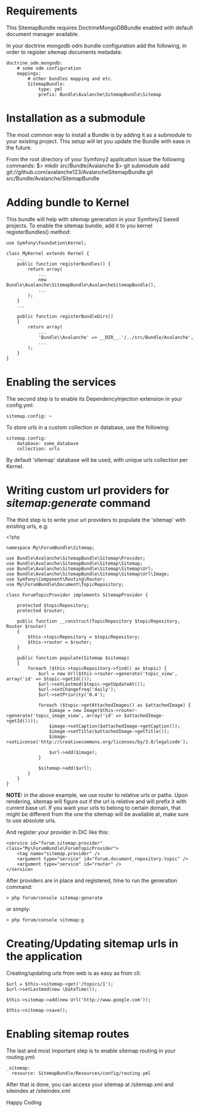 # Requirements

This SitemapBundle requires DoctrineMongoDBBundle enabled with default document
manager available.

In your doctrine mongodb odm bundle configuration add the following, in order to
register sitemap documents metadata:

    doctrine_odm.mongodb:
        # some odm configuration
        mappings:
            # other bundles mapping and etc.
            SitemapBundle:
                type: yml
                prefix: Bundle\Avalanche\SitemapBundle\Sitemap

# Installation as a submodule

The most common way to install a Bundle is by adding it as a submodule to your existing project. This setup will let you update the Bundle with ease in the future. 

From the root directory of your Symfony2 application issue the following commands:
    $> mkdir src/Bundle/Avalanche
    $> git submodule add git://github.com/avalanche123/AvalancheSitemapBundle.git src/Bundle/Avalanche/SitemapBundle

# Adding bundle to Kernel

This bundle will help with sitemap generation in your Symfony2 based projects.
To enable the sitemap bundle, add it to you kernel registerBundles() method:

    use Symfony\Foundation\Kernel;

    class MyKernel extends Kernel {
        ...
        public function registerBundles() {
            return array(
                ...
                new Bundle\Avalanche\SitemapBundle\AvalancheSitemapBundle(),
                ...
            );
        }
        ...

        public function registerBundleDirs()
        {
            return array(
                ...
                'Bundle\\Avalanche' => __DIR__.'/../src/Bundle/Avalanche',
                ...
            );
        }
    }

# Enabling the services

The second step is to enable its DependencyInjection extension in your
config.yml:

    sitemap.config: ~

To store urls in a custom collection or database, use the following:

    sitemap.config:
        database: some_database
        collection: urls

By default 'sitemap' database will be used, with unique urls collection per
Kernel.

# Writing custom url providers for *sitemap:generate* command

The third step is to write your url providers to populate the 'sitemap' with
existing urls, e.g:

    <?php

    namespace My\ForumBundle\Sitemap;

    use Bundle\Avalanche\SitemapBundle\Sitemap\Provider;
    use Bundle\Avalanche\SitemapBundle\Sitemap\Sitemap;
    use Bundle\Avalanche\SitemapBundle\Sitemap\Sitemap\Url;
    use Bundle\Avalanche\SitemapBundle\Sitemap\Sitemap\Url\Image;
    use Symfony\Component\Routing\Router;
    use My\ForumBundle\Document\TopicRepository;

    class ForumTopicProvider implements SitemapProvider {

        protected $topicRepository;
        protected $router;

        public function __construct(TopicRepository $topicRepository, Router $router)
        {
            $this->topicRepository = $topicRepository;
            $this->router = $router;
        }

        public function populate(Sitemap $sitemap)
        {
            foreach ($this->topicRepository->find() as $topic) {
                $url = new Url($this->router->generate('topic_view', array('id' => $topic->getId()));
                $url->setLastmod($topic->getUpdateAt());
                $url->setChangefreq('daily');
                $url->setPriority('0.4');
                
                foreach ($topic->getAttachedImages() as $attachedImage) {
                    $image = new Image($this->router->generate('topic_image_view', array('id' => $attachedImage->getId())));
                    $image->setCaption($attachedImage->getCaption());
                    $image->setTitle($attachedImage->getTitle());
                    $image->setLicense('http://creativecommons.org/licenses/by/3.0/legalcode');
                    
                    $url->add($image);
                }
                
                $sitemap->add($url);
            }
        }
    }

**NOTE:** in the above example, we use router to relative urls or paths. Upon
rendering, sitemap will figure out if the url is relative and will prefix it
with current base url. If you want your urls to belong to certain domain, that might be different from the one the sitemap will be available at, make sure to use absolute urls.

And register your provider in DIC like this:

    <service id="forum.sitemap.provider" class="My\ForumBundle\ForumTopicProvider">
        <tag name="sitemap.provider" />
        <argument type="service" id="forum.document_repository.topic" />
        <argument type="service" id="router" />
    </service>

After providers are in place and registered, time to run the generation command:

    > php forum/console sitemap:generate

or simply:

    > php forum/console sitemap:g

# Creating/Updating sitemap urls in the application

Creating/updating urls from web is as easy as from cli:

    $url = $this->sitemap->get('/topics/1');
    $url->setLastmod(new \DateTime());
    
    $this->sitemap->add(new Url('http://www.google.com'));

    $this->sitemap->save();

# Enabling sitemap routes

The last and most important step is to enable sitemap routing in your routing.yml:

    _sitemap:
      resource: SitemapBundle/Resources/config/routing.yml

After that is done, you can access your sitemap at /sitemap.xml and siteindex at /siteindex.xml

Happy Coding
